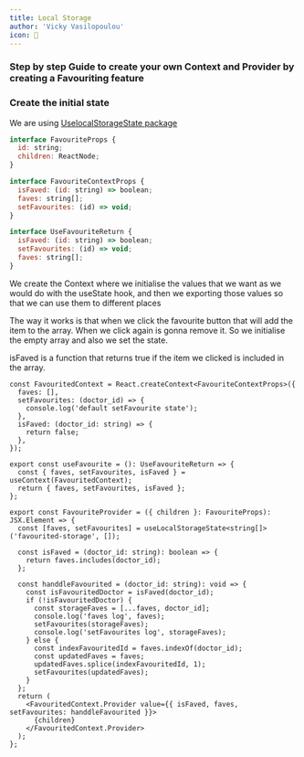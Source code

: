 ```yaml
---
title: Local Storage
author: 'Vicky Vasilopoulou'
icon: 👋
---
```


### Step by step Guide to create your own Context and Provider by creating a Favouriting feature

### Create the initial state

We are using [UselocalStorageState package](https://www.npmjs.com/package/use-local-storage-state)

```js
interface FavouriteProps {
  id: string;
  children: ReactNode;
}

interface FavouriteContextProps {
  isFaved: (id: string) => boolean;
  faves: string[];
  setFavourites: (id) => void;
}

interface UseFavouriteReturn {
  isFaved: (id: string) => boolean;
  setFavourites: (id) => void;
  faves: string[];
}
```

We create the Context where we initialise the values that we want as we would do with the useState hook, and then we exporting those values so that we can use them to different places

The way it works is that when we click the favourite button that will add the item to the array. When we click again is gonna remove it. So we initialise the empty array and also we set the state.

isFaved is a function that returns true if the item we clicked is included in the array.

```
const FavouritedContext = React.createContext<FavouriteContextProps>({
  faves: [],
  setFavourites: (doctor_id) => {
    console.log('default setFavourite state');
  },
  isFaved: (doctor_id: string) => {
    return false;
  },
});

export const useFavourite = (): UseFavouriteReturn => {
  const { faves, setFavourites, isFaved } = useContext(FavouritedContext);
  return { faves, setFavourites, isFaved };
};

export const FavouriteProvider = ({ children }: FavouriteProps): JSX.Element => {
  const [faves, setFavourites] = useLocalStorageState<string[]>('favourited-storage', []);

  const isFaved = (doctor_id: string): boolean => {
    return faves.includes(doctor_id);
  };

  const handdleFavourited = (doctor_id: string): void => {
    const isFavouritedDoctor = isFaved(doctor_id);
    if (!isFavouritedDoctor) {
      const storageFaves = [...faves, doctor_id];
      console.log('faves log', faves);
      setFavourites(storageFaves);
      console.log('setFavourites log', storageFaves);
    } else {
      const indexFavouritedId = faves.indexOf(doctor_id);
      const updatedFaves = faves;
      updatedFaves.splice(indexFavouritedId, 1);
      setFavourites(updatedFaves);
    }
  };
  return (
    <FavouritedContext.Provider value={{ isFaved, faves, setFavourites: handdleFavourited }}>
      {children}
    </FavouritedContext.Provider>
  );
};
```
